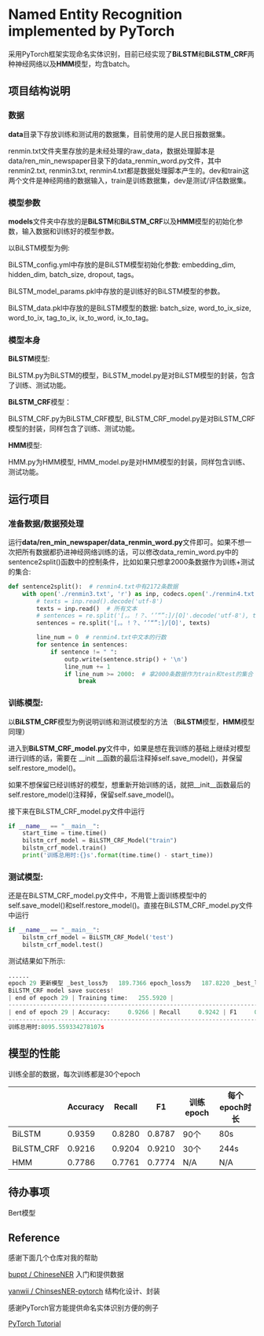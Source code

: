 # Named Entity Recognition implemented by PyTorch

采用PyTorch框架实现命名实体识别，目前已经实现了**BiLSTM**和**BiLSTM_CRF**两种神经网络以及**HMM**模型，均含batch。



## 项目结构说明

### 数据

**data**目录下存放训练和测试用的数据集，目前使用的是人民日报数据集。

renmin.txt文件夹里存放的是未经处理的raw_data，数据处理脚本是data/ren_min_newspaper目录下的data_renmin_word.py文件，其中renmin2.txt, renmin3.txt, renmin4.txt都是数据处理脚本产生的。dev和train这两个文件是神经网络的数据输入，train是训练数据集，dev是测试/评估数据集。

### 模型参数

**models**文件夹中存放的是**BiLSTM**和**BiLSTM_CRF**以及**HMM**模型的初始化参数，输入数据和训练好的模型参数。

以BiLSTM模型为例:

BiLSTM_config.yml中存放的是BiLSTM模型初始化参数: embedding_dim, hidden_dim, batch_size, dropout, tags。

BiLSTM_model_params.pkl中存放的是训练好的BiLSTM模型的参数。

BiLSTM_data.pkl中存放的是BiLSTM模型的数据: batch_size, word_to_ix_size, word_to_ix, tag_to_ix, ix_to_word, ix_to_tag。

### 模型本身

**BiLSTM**模型:

BiLSTM.py为BiLSTM的模型，BiLSTM_model.py是对BiLSTM模型的封装，包含了训练、测试功能。

**BiLSTM_CRF**模型：

BiLSTM_CRF.py为BiLSTM_CRF模型, BiLSTM_CRF_model.py是对BiLSTM_CRF模型的封装，同样包含了训练、测试功能。

**HMM**模型:

HMM.py为HMM模型, HMM_model.py是对HMM模型的封装，同样包含训练、测试功能。


## 运行项目

### 准备数据/数据预处理

运行**data/ren_min_newspaper/data_renmin_word.py**文件即可。如果不想一次把所有数据都扔进神经网络训练的话，可以修改data_remin_word.py中的sentence2split()函数中的控制条件，比如如果只想拿2000条数据作为训练+测试的集合:

```python
def sentence2split():  # renmin4.txt中有2172条数据
    with open('./renmin3.txt', 'r') as inp, codecs.open('./renmin4.txt', 'w', 'utf-8') as outp:
        # texts = inp.read().decode('utf-8')
        texts = inp.read()  # 所有文本
        # sentences = re.split('[，。！？、‘’“”:]/[O]'.decode('utf-8'), texts)
        sentences = re.split('[，。！？、‘’“”:]/[O]', texts)

        line_num = 0  # renmin4.txt中文本的行数
        for sentence in sentences:
            if sentence != " ":
                outp.write(sentence.strip() + '\n')
                line_num += 1
                if line_num >= 2000:  # 拿2000条数据作为train和test的集合
                    break
```



### 训练模型:

以**BiLSTM_CRF**模型为例说明训练和测试模型的方法 （**BiLSTM**模型，**HMM**模型同理）

进入到**BiLSTM_CRF_model.py**文件中，如果是想在我训练的基础上继续对模型进行训练的话，需要在 \_\_init \_\_函数的最后注释掉self.save_model()，并保留self.restore_model()。

如果不想保留已经训练好的模型，想重新开始训练的话，就把\_\_init_\_函数最后的self.restore_model()注释掉，保留self.save_model()。

接下来在BiLSTM_CRF_model.py文件中运行

```python
if __name__ == "__main__":
    start_time = time.time()
    bilstm_crf_model = BiLSTM_CRF_Model("train")
    bilstm_crf_model.train()
    print('训练总用时:{}s'.format(time.time() - start_time))
```



### 测试模型:

还是在BiLSTM_CRF_model.py文件中，不用管上面训练模型中的self.save_model()和self.restore_model()。直接在BiLSTM_CRF_model.py文件中运行

```python
if __name__ == "__main__":
    bilstm_crf_model = BiLSTM_CRF_Model('test')
    bilstm_crf_model.test()
```

测试结果如下所示:

```python
......
epoch 29 更新模型 _best_loss为   189.7366 epoch_loss为   187.8220 _best_loss变更为   187.8220
BiLSTM_CRF model save success!
| end of epoch 29 | Training time:   255.5920 |
------------------------------------------------------------------------------------------------------------------------------------------------------
| end of epoch 29 | Accuracy:     0.9266 | Recall     0.9242 | F1     0.9254 | len(extracted_entities):      10702 | len(correct_entities):      10729
------------------------------------------------------------------------------------------------------------------------------------------------------
训练总用时:8095.559334278107s
```



## 模型的性能

训练全部的数据，每次训练都是30个epoch

|            | Accuracy | Recall | F1   | 训练epoch | 每个epoch时长 |
| ---------- | -------- | ------ | ---- | -------- | ------ |
| BiLSTM     | 0.9359     | 0.8280   | 0.8787 | 90个 | 80s |
| BiLSTM_CRF | 0.9216     | 0.9204   | 0.9210 | 30个   | 244s |
| HMM        | 0.7786     | 0.7761   | 0.7774 | N/A    | N/A |



## 待办事项

Bert模型



## Reference

感谢下面几个仓库对我的帮助

[buppt / ChineseNER](https://github.com/buppt/ChineseNER) 入门和提供数据

[yanwii / ChinsesNER-pytorch](https://github.com/yanwii/ChinsesNER-pytorch) 结构化设计、封装

感谢PyTorch官方能提供命名实体识别方便的例子

[PyTorch Tutorial](https://pytorch.org/tutorials/beginner/nlp/advanced_tutorial.html?highlight=advanced)





